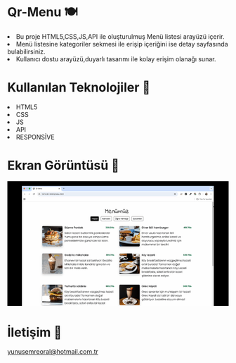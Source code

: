 # Qr-Menu 🍽️

<li>Bu proje HTML5,CSS,JS,API ile oluşturulmuş Menü listesi arayüzü içerir.</li>
<li>Menü listesine kategoriler sekmesi ile erişip içeriğini ise detay sayfasında bulabilirsiniz.</li>
<li>Kullanıcı dostu arayüzü,duyarlı tasarımı ile kolay erişim olanağı sunar.</li>

# Kullanılan Teknolojiler 🎨

<li>HTML5</li>
<li>CSS</li>
<li>JS</li>
<li>API</li>
<li>RESPONSİVE</li>

# Ekran Görüntüsü 🎥
<img src="qrmenu.gif" width="auto">      

# İletişim 📩
yunusemreoral@hotmail.com.tr

